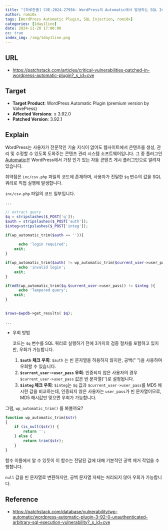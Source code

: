 ```yaml
---
title: "[하루한줄] CVE-2024-27956: WordPress의 Automatic에서 발생하는 SQL Injection 취약점"
author: romi0x
tags: [WordPress Automatic Plugin, SQL Injection, romi0x]
categories: [1day1line]
date: 2024-11-20 17:00:00
cc: true
index_img: /img/1day1line.png
---
```


## URL

- https://patchstack.com/articles/critical-vulnerabilities-patched-in-wordpress-automatic-plugin?_s_id=cve

## Target

- **Target Product**: WordPress Automatic Plugin (premium version by ValvePress)
- **Affected Versions**: ≤ 3.92.0
- **Patched Version**: 3.92.1

## Explain
WordPress는 사용자가 전문적인 기술 지식이 없어도 웹사이트에서 콘텐츠를 생성, 관리 및 수정할 수 있도록 도와주는 콘텐츠 관리 시스템 소프트웨어입니다. 그 중 플러그인 [Automatic](https://codecanyon.net/item/wordpress-automatic-plugin/1904470)은 WordPress에서 가장 인기 있는 자동 콘텐츠 게시 플러그인으로 알려져 있습니다.

취약점은 `inc/csv.php` 파일의 코드에 존재하며, 사용자가 전달한 `$q` 변수의 값을 SQL 쿼리로 직접 실행해 발생합니다.

`inc/csv.php` 파일의 코드 일부입니다.

```php
...

// extract query
$q = stripslashes($_POST['q']);
$auth = stripslashes($_POST['auth']);
$integ=stripslashes($_POST['integ']);

if(wp_automatic_trim($auth == '')){
	
	  echo 'login required';
	exit;
}

if(wp_automatic_trim($auth) != wp_automatic_trim($current_user->user_pass)){
	  echo 'invalid login';
	exit;
}

if(md5(wp_automatic_trim($q.$current_user->user_pass)) != $integ ){
	  echo 'Tampered query';
	exit;
}
 

$rows=$wpdb->get_results( $q);

...
```

- 우회 방법

  코드는 `$q` 변수를 SQL 쿼리로 실행하기 전에 3가지의 검증 절차를 포함하고 있지만, 우회가 가능합니다.

    1. **`$auth` 체크 우회**: `$auth` 는 빈 문자열을 허용하지 않지만, 공백(" ")을 사용하여 우회할 수 있습니다.
    2. **`$current_user->user_pass` 우회**: 인증되지 않은 사용자의 경우 `$current_user->user_pass` 값은 빈 문자열('')로 설정됩니다.
    3. **`$integ` 체크 우회**: `$integ`는 `$q` 값과 `$current_user->user_pass`를 MD5 해시한 값을 비교하는데, 인증되지 않은 사용자는 `user_pass`가 빈 문자열이므로, MD5 해시값만 맞으면 우회가 가능합니다.

그럼,  `wp_automatic_trim()` 를 봐볼까요?

```php
function wp_automatic_trim($str)
{
	if (is_null($str)) {
		return '';
	} else {
		return trim($str);
	}
}
```

함수 이름에서 알 수 있듯이 이 함수는 전달된 값에 대해 기본적인 공백 제거 작업을 수행합니다.

`null` 값을 빈 문자열로 변환하지만, 공백 문자열 자체는 처리되지 않아 우회가 가능합니다.

## Reference

- https://patchstack.com/database/vulnerability/wp-automatic/wordpress-automatic-plugin-3-92-0-unauthenticated-arbitrary-sql-execution-vulnerability?_s_id=cve